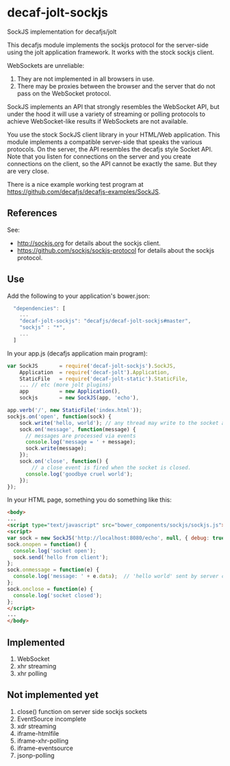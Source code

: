 decaf-jolt-sockjs
=================

SockJS implementation for decafjs/jolt

This decafjs module implements the sockjs protocol for the server-side using the jolt application framework.  It works with the stock sockjs client.

WebSockets are unreliable:

1. They are not implemented in all browsers in use.  
2. There may be proxies between the browser and the server that do not pass on the WebSocket protocol.

SockJS implements an API that strongly resembles the WebSocket API, but under the hood it will use a variety of streaming or polling protocols to achieve WebSocket-like results if WebSockets are not available.

You use the stock SockJS client library in your HTML/Web application.   This module implements a compatible server-side that speaks the various protocols.  On the server, the API resembles the decafjs style Socket API.  Note that you listen for connections on the server and you create connections on the client, so the API cannot be exactly the same.  But they are very close.

There is a nice example working test program at https://github.com/decafjs/decafjs-examples/SockJS.

## References

See:

* http://sockjs.org for details about the sockjs client.
* https://github.com/sockjs/sockjs-protocol for details about the sockjs protocol.

## Use

Add the following to your application's bower.json:

```javascript
  "dependencies": [
    ...
    "decaf-jolt-sockjs": "decafjs/decaf-jolt-sockjs#master",
    "sockjs" : "*",
    ...
  ]
```

In your app.js (decafjs application main program):

```javascript
var SockJS       = require('decaf-jolt-sockjs').SockJS,
    Application  = require('decaf-jolt').Application,
    StaticFile   = require('decaf-jolt-static').StaticFile,
    ... // etc (more jolt plugins)
    app          = new Application(),
    sockjs       = new SockJS(app, 'echo'),

app.verb('/', new StaticFile('index.html'));
sockjs.on('open', function(sock) {
    sock.write('hello, world');	// any thread may write to the socket at any time
    sock.on('message', function(message) {
      // messages are processed via events
      console.log('message = ' + message);
      sock.write(message);
    });
    sock.on('close', function() {
    	// a close event is fired when the socket is closed.
      console.log('goodbye cruel world');
    });
});
```

In your HTML page, something you do something like this:

```html
<body>
...
<script type="text/javascript" src="bower_components/sockjs/sockjs.js"></script>
<script>
var sock = new SockJS('http://localhost:8080/echo', null, { debug: true });
sock.onopen = function() {
  console.log('socket open');
  sock.send('hello from client');
};
sock.onmessage = function(e) {
  console.log('message: ' + e.data);  // 'hello world' sent by server code above
};
sock.onclose = function(e) {
  console.log('socket closed');
};
</script>
...
</body>
```

## Implemented

1. WebSocket
2. xhr streaming
3. xhr polling

## Not implemented yet

1. close() function on server side sockjs sockets
2. EventSource incomplete
3. xdr streaming
4. iframe-htmlfile
5. iframe-xhr-polling
6. iframe-eventsource
7. jsonp-polling